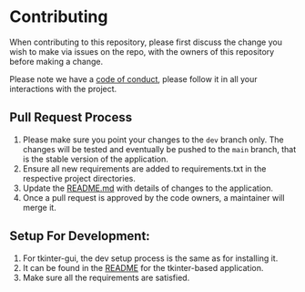 # Contributing

When contributing to this repository, please first discuss the change you wish to make via issues on the repo, with the
owners of this repository before making a change.

Please note we have a [code of conduct](CODE_OF_CONDUCT.md), please follow it in all your interactions with the project.

## Pull Request Process

1. Please make sure you point your changes to the `dev` branch only. The changes will be tested and eventually be
   pushed to the `main` branch, that is the stable version of the application.
2. Ensure all new requirements are added to requirements.txt in the respective project directories.
3. Update the [README.md](README.md) with details of changes to the application.
4. Once a pull request is approved by the code owners, a maintainer will merge it.

## Setup For Development:

1. For tkinter-gui, the dev setup process is the same as for installing it.
2. It can be found in the [README](Tk_README.md) for the tkinter-based application.
3. Make sure all the requirements are satisfied.
